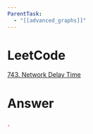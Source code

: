 ```yaml
---
ParentTask:
  - "[[advanced_graphs]]"
---
```


# LeetCode
[743. Network Delay Time](https://leetcode.com/problems/network-delay-time/)

# Answer
```Cpp

` 
